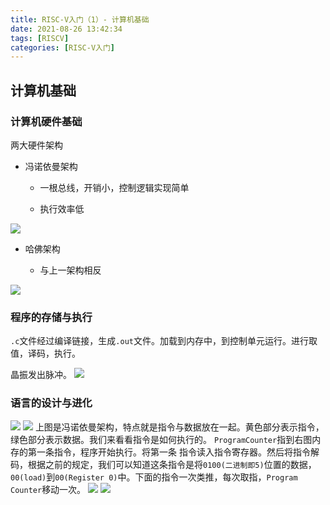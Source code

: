 ```yaml
---
title: RISC-V入门（1）- 计算机基础
date: 2021-08-26 13:42:34
tags: [RISCV]
categories: [RISC-V入门]
---
```


## 计算机基础

### 计算机硬件基础

两大硬件架构

- 冯诺依曼架构

  - 一根总线，开销小，控制逻辑实现简单

  - 执行效率低

![](https://picbed-1311007548.cos.ap-shanghai.myqcloud.com/markdown_picbed/img/202108211529332.png)

- 哈佛架构

  - 与上一架构相反

![](https://picbed-1311007548.cos.ap-shanghai.myqcloud.com/markdown_picbed/img/202108211529619.png)

### 程序的存储与执行

`.c`文件经过编译链接，生成`.out`文件。加载到内存中，到控制单元运行。进行取值，译码，执行。

晶振发出脉冲。
![](https://picbed-1311007548.cos.ap-shanghai.myqcloud.com/markdown_picbed/img/202108211621792.png)

### 语言的设计与进化
![](https://picbed-1311007548.cos.ap-shanghai.myqcloud.com/markdown_picbed/img/202108211735861.png)
![](https://picbed-1311007548.cos.ap-shanghai.myqcloud.com/markdown_picbed/img/202108211736944.png)
上图是冯诺依曼架构，特点就是指令与数据放在一起。黄色部分表示指令，绿色部分表示数据。我们来看看指令是如何执行的。
`ProgramCounter`指到右图内存的第一条指令，程序开始执行。将第一条 指令读入指令寄存器。然后将指令解码，根据之前的规定，我们可以知道这条指令是将`0100(二进制即5)`位置的数据，`00(load)`到`00(Register 0)`中。下面的指令一次类推，每次取指，`Program Counter`移动一次。
![](https://picbed-1311007548.cos.ap-shanghai.myqcloud.com/markdown_picbed/img/202108211743999.png)
![](https://picbed-1311007548.cos.ap-shanghai.myqcloud.com/markdown_picbed/img/202108211719114.png)
